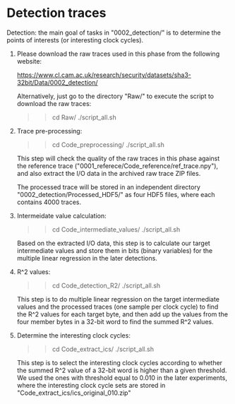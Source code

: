 # Detection traces

Detection: the main goal of tasks in "0002_detection/" is to determine the points of interests (or interesting clock cycles).

1. Please download the raw traces used in this phase from the following website:

	https://www.cl.cam.ac.uk/research/security/datasets/sha3-32bit/Data/0002_detection/

   Alternatively, just go to the directory "Raw/" to execute the script to download the raw traces:

	>> cd Raw/
	>> ./script_all.sh

2. Trace pre-processing:

	>> cd Code_preprocessing/
	>> ./script_all.sh

   This step will check the quality of the raw traces in this phase against the reference trace ("0001_referece/Code_reference/ref_trace.npy"), and also extract the I/O data in the archived raw trace ZIP files.

   The processed trace will be stored in an independent directory "0002_detection/Processed_HDF5/" as four HDF5 files, where each contains 4000 traces.

3. Intermeidate value calculation:

	>> cd Code_intermediate_values/
	>> ./script_all.sh

   Based on the extracted I/O data, this step is to calculate our target intermediate values and store them in bits (binary variables) for the multiple linear regression in the later detections.

4. R^2 values:

	>> cd Code_detection_R2/
	>> ./script_all.sh

   This step is to do multiple linear regression on the target intermediate values and the processed traces (one sample per clock cycle) to find the R^2 values for each target byte, and then add up the values from the four member bytes in a 32-bit word to find the summed R^2 values.

5. Determine the interesting clock cycles:

	>> cd Code_extract_ics/
	>> ./script_all.sh

   This step is to select the interesting clock cycles according to whether the summed R^2 value of a 32-bit word is higher than a given threshold. We used the ones with threshold equal to 0.010 in the later experiments, where the interesting clock cycle sets are stored in "Code_extract_ics/ics_original_010.zip"



